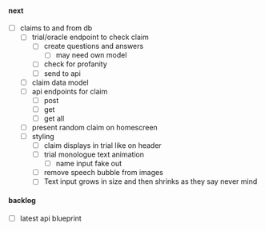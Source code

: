#### next

- [ ] claims to and from db
  - [ ] trial/oracle endpoint to check claim
    - [ ] create questions and answers
      - [ ] may need own model
    - [ ] check for profanity
    - [ ] send to api
  - [ ] claim data model
  - [ ] api endpoints for claim
    - [ ] post
    - [ ] get
    - [ ] get all
  - [ ] present random claim on homescreen
  - [ ] styling 
    - [ ] claim displays in trial like on header
    - [ ] trial monologue text animation
      - [ ] name input fake out
    - [ ] remove speech bubble from images
    - [ ] Text input grows in size and then shrinks as they say never mind

#### backlog

- [ ] latest api blueprint